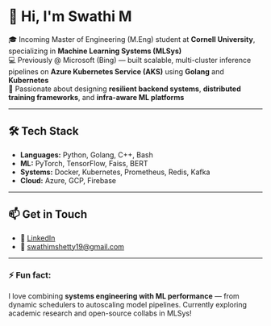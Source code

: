 # 👋 Hi, I'm Swathi M

🎓 Incoming Master of Engineering (M.Eng) student at **Cornell University**, specializing in **Machine Learning Systems (MLSys)**  
💻 Previously @ Microsoft (Bing) — built scalable, multi-cluster inference pipelines on **Azure Kubernetes Service (AKS)** using **Golang** and **Kubernetes**  
🔬 Passionate about designing **resilient backend systems**, **distributed training frameworks**, and **infra-aware ML platforms**

---

## 🛠️ Tech Stack

- **Languages:** Python, Golang, C++, Bash  
- **ML:** PyTorch, TensorFlow, Faiss, BERT  
- **Systems:** Docker, Kubernetes, Prometheus, Redis, Kafka  
- **Cloud:** Azure, GCP, Firebase

---

## 📫 Get in Touch

- 🧠 [LinkedIn](https://www.linkedin.com/in/swathi-m-55a179186/)
- 💌 swathimshetty19@gmail.com

---

### ⚡ Fun fact:
I love combining **systems engineering with ML performance** — from dynamic schedulers to autoscaling model pipelines. Currently exploring academic research and open-source collabs in MLSys!
